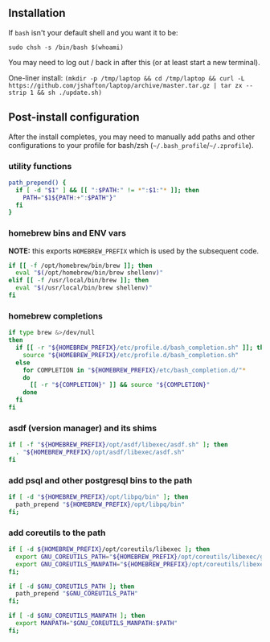 ## Installation

If `bash` isn't your default shell and you want it to be:

```
sudo chsh -s /bin/bash $(whoami)
```

You may need to log out / back in after this (or at least start a new terminal).

One-liner install:
``
(mkdir -p /tmp/laptop && cd /tmp/laptop && curl -L https://github.com/jshafton/laptop/archive/master.tar.gz | tar zx --strip 1 && sh ./update.sh)
``

## Post-install configuration

After the install completes, you may need to manually add paths and other
configurations to your profile for bash/zsh (`~/.bash_profile`/`~/.zprofile`).

### utility functions

```sh
path_prepend() {
  if [ -d "$1" ] && [[ ":$PATH:" != *":$1:"* ]]; then
    PATH="$1${PATH:+":$PATH"}"
  fi
}
```

### homebrew bins and ENV vars

**NOTE:** this exports `HOMEBREW_PREFIX` which is used by the subsequent code.

```sh
if [[ -f /opt/homebrew/bin/brew ]]; then
  eval "$(/opt/homebrew/bin/brew shellenv)"
elif [[ -f /usr/local/bin/brew ]]; then
  eval "$(/usr/local/bin/brew shellenv)"
fi
```

### homebrew completions

```sh
if type brew &>/dev/null
then
  if [[ -r "${HOMEBREW_PREFIX}/etc/profile.d/bash_completion.sh" ]]; then
    source "${HOMEBREW_PREFIX}/etc/profile.d/bash_completion.sh"
  else
    for COMPLETION in "${HOMEBREW_PREFIX}/etc/bash_completion.d/"*
    do
      [[ -r "${COMPLETION}" ]] && source "${COMPLETION}"
    done
  fi
fi

```

### asdf (version manager) and its shims

```sh
if [ -f "${HOMEBREW_PREFIX}/opt/asdf/libexec/asdf.sh" ]; then
  . "${HOMEBREW_PREFIX}/opt/asdf/libexec/asdf.sh"
fi
```

### add psql and other postgresql bins to the path

```sh
if [ -d "${HOMEBREW_PREFIX}/opt/libpq/bin" ]; then
  path_prepend "${HOMEBREW_PREFIX}/opt/libpq/bin"
fi;
```

### add coreutils to the path

```sh
if [ -d ${HOMEBREW_PREFIX}/opt/coreutils/libexec ]; then
  export GNU_COREUTILS_PATH="${HOMEBREW_PREFIX}/opt/coreutils/libexec/gnubin"
  export GNU_COREUTILS_MANPATH="${HOMEBREW_PREFIX}/opt/coreutils/libexec/gnuman"
fi;

if [ -d $GNU_COREUTILS_PATH ]; then
  path_prepend "$GNU_COREUTILS_PATH"
fi;

if [ -d $GNU_COREUTILS_MANPATH ]; then
  export MANPATH="$GNU_COREUTILS_MANPATH:$PATH"
fi;
```
